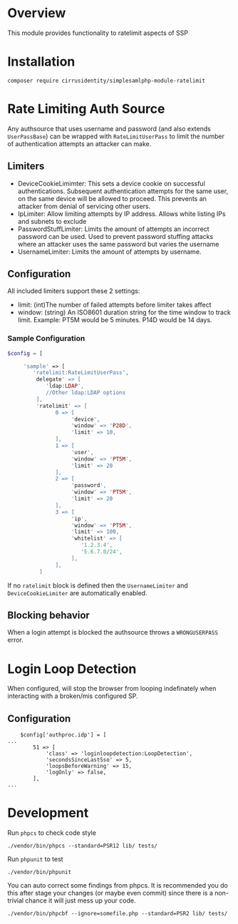# Overview

This module provides functionality to ratelimit aspects of SSP

# Installation

    composer require cirrusidentity/simplesamlphp-module-ratelimit


# Rate Limiting Auth Source

Any authsource that uses username and password (and also extends `UserPassBase`)
can be wrapped with `RateLimitUserPass` to limit the number of authentication attempts
an attacker can make.

## Limiters

* DeviceCookieLimimter: This sets a device cookie on successful authentications.
Subsequent authentication attempts for the same user, on the same device will be allowed to proceed. This
prevents an attacker from denial of servicing other users.
* IpLimiter: Allow limiting attempts by IP address. Allows white listing IPs and subnets to
exclude
* PasswordStuffLimiter: Limits the amount of attempts an incorrect password can be used. Used
to prevent password stuffing attacks where an attacker uses the same password but varies
the username
* UsernameLimiter: Limits the amount of attempts by username.

## Configuration

All included limiters support these 2 settings:

* limit: (int)The number of failed attempts before limiter takes affect
* window: (string) An ISO8601 duration string for the time window to track limit. Example: PT5M would be 5 minutes. P14D would be 14 days.

### Sample Configuration

```php
$config = [

     'sample' => [
        'ratelimit:RateLimitUserPass',
         delegate' => [
            'ldap:LDAP',
            //Other ldap:LDAP options
         ],
         'ratelimit' => [
               0 => [
                    'device',
                    'window' => 'P28D',
                    'limit' => 10,
               ],
               1 => [
                    'user',
                    'window' => 'PT5M',
                    'limit' => 20
               ],
               2 => [
                    'password',
                    'window' => 'PT5M',
                    'limit' => 20
               ],
               3 => [
                    'ip',
                    'window' => 'PT5M',
                    'limit' => 100,
                    'whitelist' => [
                       '1.2.3.4',
                       '5.6.7.0/24',
                    ],
               ],
          ]
```

If no `ratelimit` block is defined then the `UsernameLimiter` and `DeviceCookieLimiter`
are automatically enabled.

## Blocking behavior

When a login attempt is blocked the authsource throws a `WRONGUSERPASS` error.

# Login Loop Detection
When configured, will stop the browser from looping indefinately when interacting with a broken/mis configured SP. 

## Configuration

```
    $config['authproc.idp'] = [
...
        51 => [
            'class' => 'loginloopdetection:LoopDetection',
            'secondsSinceLastSso' => 5,
            'loopsBeforeWarning' => 15,
            'logOnly' => false,
        ],
...

```

# Development

Run `phpcs` to check code style

    ./vendor/bin/phpcs --standard=PSR12 lib/ tests/

Run `phpunit` to test

    ./vendor/bin/phpunit
    
You can auto correct some findings from phpcs. It is recommended you do this after stage your changes (or maybe even commit) since there is a non-trivial chance it will just mess up your code.

    ./vendor/bin/phpcbf --ignore=somefile.php --standard=PSR2 lib/ tests/
